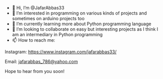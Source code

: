 - 👋 Hi, I’m @JafarAbbas33
- 👀 I’m interested in programming on various kinds of projects and sometimes on arduino projects too
- 🌱 I’m currently learning more about Python programming language
- 💞️ I’m looking to collaborate on easy but interesting projects as I think I am an intermediary in Python programming
- 📫 How to reach me:

Instagram: https://www.instagram.com/jafarabbas33/

Email: jafarabbas_786@yahoo.com

Hope to hear from you soon!
<!---
JafarAbbas33/JafarAbbas33 is a ✨ special ✨ repository because its `README.md` (this file) appears on your GitHub profile.
You can click the Preview link to take a look at your changes.
--->
